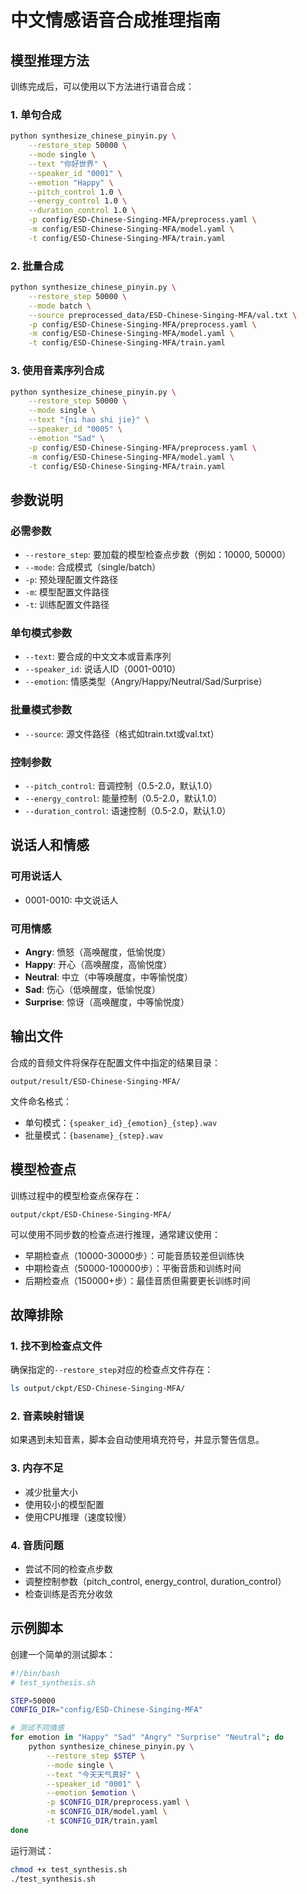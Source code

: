 # 中文情感语音合成推理指南

## 模型推理方法

训练完成后，可以使用以下方法进行语音合成：

### 1. 单句合成

```bash
python synthesize_chinese_pinyin.py \
    --restore_step 50000 \
    --mode single \
    --text "你好世界" \
    --speaker_id "0001" \
    --emotion "Happy" \
    --pitch_control 1.0 \
    --energy_control 1.0 \
    --duration_control 1.0 \
    -p config/ESD-Chinese-Singing-MFA/preprocess.yaml \
    -m config/ESD-Chinese-Singing-MFA/model.yaml \
    -t config/ESD-Chinese-Singing-MFA/train.yaml
```

### 2. 批量合成

```bash
python synthesize_chinese_pinyin.py \
    --restore_step 50000 \
    --mode batch \
    --source preprocessed_data/ESD-Chinese-Singing-MFA/val.txt \
    -p config/ESD-Chinese-Singing-MFA/preprocess.yaml \
    -m config/ESD-Chinese-Singing-MFA/model.yaml \
    -t config/ESD-Chinese-Singing-MFA/train.yaml
```

### 3. 使用音素序列合成

```bash
python synthesize_chinese_pinyin.py \
    --restore_step 50000 \
    --mode single \
    --text "{ni hao shi jie}" \
    --speaker_id "0005" \
    --emotion "Sad" \
    -p config/ESD-Chinese-Singing-MFA/preprocess.yaml \
    -m config/ESD-Chinese-Singing-MFA/model.yaml \
    -t config/ESD-Chinese-Singing-MFA/train.yaml
```

## 参数说明

### 必需参数
- `--restore_step`: 要加载的模型检查点步数（例如：10000, 50000）
- `--mode`: 合成模式（single/batch）
- `-p`: 预处理配置文件路径
- `-m`: 模型配置文件路径  
- `-t`: 训练配置文件路径

### 单句模式参数
- `--text`: 要合成的中文文本或音素序列
- `--speaker_id`: 说话人ID（0001-0010）
- `--emotion`: 情感类型（Angry/Happy/Neutral/Sad/Surprise）

### 批量模式参数
- `--source`: 源文件路径（格式如train.txt或val.txt）

### 控制参数
- `--pitch_control`: 音调控制（0.5-2.0，默认1.0）
- `--energy_control`: 能量控制（0.5-2.0，默认1.0）
- `--duration_control`: 语速控制（0.5-2.0，默认1.0）

## 说话人和情感

### 可用说话人
- 0001-0010: 中文说话人

### 可用情感
- **Angry**: 愤怒（高唤醒度，低愉悦度）
- **Happy**: 开心（高唤醒度，高愉悦度）
- **Neutral**: 中立（中等唤醒度，中等愉悦度）
- **Sad**: 伤心（低唤醒度，低愉悦度）
- **Surprise**: 惊讶（高唤醒度，中等愉悦度）

## 输出文件

合成的音频文件将保存在配置文件中指定的结果目录：
```
output/result/ESD-Chinese-Singing-MFA/
```

文件命名格式：
- 单句模式：`{speaker_id}_{emotion}_{step}.wav`
- 批量模式：`{basename}_{step}.wav`

## 模型检查点

训练过程中的模型检查点保存在：
```
output/ckpt/ESD-Chinese-Singing-MFA/
```

可以使用不同步数的检查点进行推理，通常建议使用：
- 早期检查点（10000-30000步）：可能音质较差但训练快
- 中期检查点（50000-100000步）：平衡音质和训练时间
- 后期检查点（150000+步）：最佳音质但需要更长训练时间

## 故障排除

### 1. 找不到检查点文件
确保指定的`--restore_step`对应的检查点文件存在：
```bash
ls output/ckpt/ESD-Chinese-Singing-MFA/
```

### 2. 音素映射错误
如果遇到未知音素，脚本会自动使用填充符号，并显示警告信息。

### 3. 内存不足
- 减少批量大小
- 使用较小的模型配置
- 使用CPU推理（速度较慢）

### 4. 音质问题
- 尝试不同的检查点步数
- 调整控制参数（pitch_control, energy_control, duration_control）
- 检查训练是否充分收敛

## 示例脚本

创建一个简单的测试脚本：

```bash
#!/bin/bash
# test_synthesis.sh

STEP=50000
CONFIG_DIR="config/ESD-Chinese-Singing-MFA"

# 测试不同情感
for emotion in "Happy" "Sad" "Angry" "Surprise" "Neutral"; do
    python synthesize_chinese_pinyin.py \
        --restore_step $STEP \
        --mode single \
        --text "今天天气真好" \
        --speaker_id "0001" \
        --emotion $emotion \
        -p $CONFIG_DIR/preprocess.yaml \
        -m $CONFIG_DIR/model.yaml \
        -t $CONFIG_DIR/train.yaml
done
```

运行测试：
```bash
chmod +x test_synthesis.sh
./test_synthesis.sh
``` 